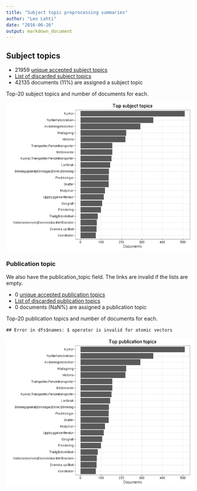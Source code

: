 ```yaml
---
title: "Subject topic preprocessing summaries"
author: "Leo Lahti"
date: "2016-06-26"
output: markdown_document
---
```


## Subject topics



  * 21959 [unique accepted subject topics](output.tables/subject_topic_accepted.csv)
  * [List of discarded subject topics](output.tables/subject_topic_discarded.csv)
  * 42135 documents (11%) are assigned a subject topic 


Top-20 subject topics and number of documents for each.

![plot of chunk summarytopics22](figure/summarytopics22-1.png)

### Publication topic

We also have the publication_topic field. The links are invalid if the lists are empty.



  * 0 [unique accepted publication topics](output.tables/publication_topic_accepted.csv)
  * [List of discarded publication topics](output.tables/publication_topic_discarded.csv)
  * 0 documents (NaN%) are assigned a publication topic 


Top-20 publication topics and number of documents for each.


```
## Error in dfs$names: $ operator is invalid for atomic vectors
```

![plot of chunk summarytopics223](figure/summarytopics223-1.png)
